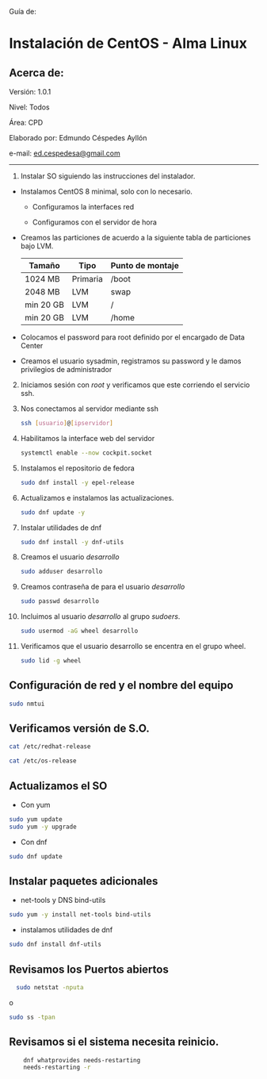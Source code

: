 Guía de:

# Instalación de CentOS - Alma Linux

## Acerca de:

Versión: 1.0.1

Nivel: Todos

Área: CPD

Elaborado por: Edmundo Céspedes Ayllón

e-mail: [ed.cespedesa@gmail.com](ed.cespedesa@gmail.com)

---

1. Instalar SO siguiendo las instrucciones del instalador.


- Instalamos CentOS 8 minimal, solo con lo necesario.
  * Configuramos la interfaces red 

  * Configuramos con el servidor de hora

* Creamos las particiones de acuerdo a la siguiente tabla de particiones bajo LVM.

  |Tamaño|Tipo|Punto de montaje|
  |----|----|----|
  |1024 MB|Primaria|/boot|
  |2048 MB|LVM|swap|
  |min 20 GB|LVM|/|
  |min 20 GB|LVM|/home|

* Colocamos  el password para root definido por el encargado de Data Center

* Creamos el usuario sysadmin, registramos su password y le damos privilegios de administrador

2. Iniciamos sesión con *root* y verificamos que este corriendo el servicio ssh.

3. Nos conectamos al servidor mediante ssh

   ```bash
   ssh [usuario]@[ipservidor]
   ```

4. Habilitamos la interface web del servidor

   ```bash
   systemctl enable --now cockpit.socket
   ```

5. Instalamos el repositorio de fedora

   ```bash
   sudo dnf install -y epel-release
   ```

6. Actualizamos e instalamos las actualizaciones.

   ```bash
   sudo dnf update -y
   ```

7. Instalar  utilidades de dnf

   ```bash
   sudo dnf install -y dnf-utils
   ```

8. Creamos el usuario *desarrollo*

   ```bash
   sudo adduser desarrollo
   ```

9. Creamos contraseña de para el usuario *desarrollo*

   ```bash
   sudo passwd desarrollo
   ```

10. Incluimos al usuario *desarrollo* al grupo *sudoers*.

    ```bash
    sudo usermod -aG wheel desarrollo
    ```

11. Verificamos que el usuario desarrollo se encentra en el grupo wheel.

    ```bash
    sudo lid -g wheel
    ```

## Configuración de red y el nombre del equipo
```bash
sudo nmtui
```
## Verificamos versión de S.O.

```bash
cat /etc/redhat-release
```
```bash
cat /etc/os-release
```
## Actualizamos el SO

- Con yum

```bash
sudo yum update
sudo yum -y upgrade
```

- Con dnf

```bash
sudo dnf update
```

## Instalar paquetes adicionales 

- net-tools y DNS bind-utils
```bash
sudo yum -y install net-tools bind-utils
```

- instalamos utilidades de dnf
```bash
sudo dnf install dnf-utils
```
## Revisamos los Puertos abiertos

```bash
  sudo netstat -nputa
```

o

```bash
sudo ss -tpan
```

## Revisamos si el sistema necesita reinicio.

```bash
    dnf whatprovides needs-restarting
    needs-restarting -r
```


